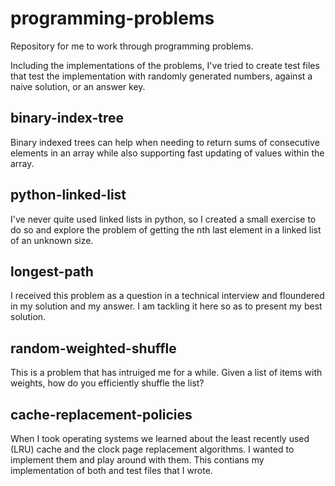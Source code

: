 # programming-problems
Repository for me to work through programming problems.

Including the implementations of the problems, I've tried to create test files that test the implementation with randomly generated numbers, against a naive solution, or an answer key.

## binary-index-tree
Binary indexed trees can help when needing to return sums of consecutive elements in an array while also supporting fast updating of values within the array.

## python-linked-list
I've never quite used linked lists in python, so I created a small exercise to do so and explore the problem of getting the nth last element in a linked list of an unknown size.

## longest-path
I received this problem as a question in a technical interview and floundered in my solution and my answer. I am tackling it here so as to  present my best solution.

## random-weighted-shuffle
This is a problem that has intruiged me for a while. Given a list of items with weights, how do you efficiently shuffle the list?

## cache-replacement-policies
When I took operating systems we learned about the least recently used (LRU) cache and the clock page replacement algorithms. I wanted to implement them and play around with them. This contians my implementation of both and test files that I wrote.